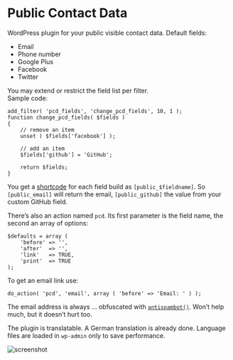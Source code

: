 Public Contact Data
===================

WordPress plugin for your public visible contact data. Default fields:

* Email
* Phone number
* Google Plus
* Facebook
* Twitter

You may extend or restrict the field list per filter.  
Sample code:

	add_filter( 'pcd_fields', 'change_pcd_fields', 10, 1 );
	function change_pcd_fields( $fields )
	{
		// remove an item
		unset ( $fields['facebook'] );
		
		// add an item
		$fields['github'] = 'GitHub';
		
		return $fields;
	}

You get a [shortcode][1] for each field build as `[public_$fieldname]`. 
So `[public_email]` will return the email, `[public_github]` the value from
your custom GitHub field.

There’s also an action named `pcd`. Its first parameter is the field name, the 
second an array of options:

	$defaults = array (
		'before' => '',
		'after'  => '',
		'link'   => TRUE,
		'print'  => TRUE
	);

To get an email link use:

	do_action( 'pcd', 'email', array ( 'before' => 'Email: ' ) );
	
The email address is always … obfuscated with [`antispambot()`][2]. 
Won’t help much, but it doesn’t hurt too.

The plugin is translatable. A German translation is already done. 
Language files are loaded in `wp-admin` only to save performance.

![screenshot](https://github.com/toscho/Public-Contact-Data/raw/master/screenshot.png "Translated backend")

[1]: http://codex.wordpress.org/Shortcode_API
[2]: http://codex.wordpress.org/Function_Reference/antispambot